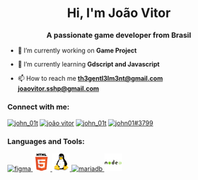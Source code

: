 <h1 align="center">Hi, I'm João Vitor</h1>
<h3 align="center">A passionate game developer from Brasil</h3>

- 🔭 I’m currently working on **Game Project**

- 🌱 I’m currently learning **Gdscript and Javascript**

- 📫 How to reach me **th3gentl3lm3nt@gmail.com** **joaovitor.sshp@gmail.com**

<h3 align="left">Connect with me:</h3>
<p align="left">
<a href="https://twitter.com/john_01t" target="blank"><img align="center" src="https://img.icons8.com/plasticine/2x/twitter--v2.png" alt="john_01t" height="40" width="40" /></a>
<a href="https://linkedin.com/in/joãovitor01t" target="blank"><img align="center" src="https://img.icons8.com/plasticine/2x/linkedin.png" alt="joão vitor" height="40" width="40" /></a>
<a href="https://instagram.com/john_01t" target="blank"><img align="center" src="https://img.icons8.com/plasticine/2x/instagram.png" alt="john_01t" height="40" width="40" /></a>
<a href="https://discord.gg/#3799" target="blank"><img align="center" src="https://img.icons8.com/plasticine/2x/discord-logo.png" alt="john01#3799" height="40" width="40" /></a>
</p>

<h3 align="left">Languages and Tools:</h3>
<p align="left"> <a href="https://www.figma.com/" target="_blank"> <img src="https://www.vectorlogo.zone/logos/figma/figma-icon.svg" alt="figma" width="40" height="40"/> </a> <a href="https://www.w3.org/html/" target="_blank"> <img src="https://raw.githubusercontent.com/devicons/devicon/master/icons/html5/html5-original-wordmark.svg" alt="html5" width="40" height="40"/> </a> <a href="https://www.linux.org/" target="_blank"> <img src="https://raw.githubusercontent.com/devicons/devicon/master/icons/linux/linux-original.svg" alt="linux" width="40" height="40"/> </a> <a href="https://mariadb.org/" target="_blank"> <img src="https://www.vectorlogo.zone/logos/mariadb/mariadb-icon.svg" alt="mariadb" width="40" height="40"/> </a> <a href="https://nodejs.org" target="_blank"> <img src="https://raw.githubusercontent.com/devicons/devicon/master/icons/nodejs/nodejs-original-wordmark.svg" alt="nodejs" width="40" height="40"/> </a> </p>
